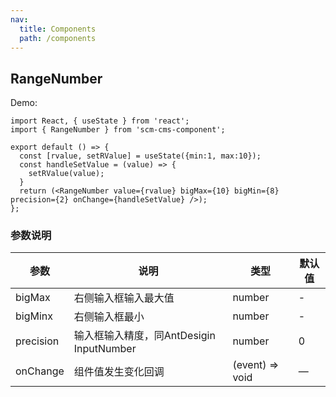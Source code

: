 ```yaml
---
nav:
  title: Components
  path: /components
---
```


## RangeNumber

Demo:

```tsx
import React, { useState } from 'react';
import { RangeNumber } from 'scm-cms-component';

export default () => {
  const [rvalue, setRValue] = useState({min:1, max:10}); 
  const handleSetValue = (value) => {
    setRValue(value);
  }
  return (<RangeNumber value={rvalue} bigMax={10} bigMin={8} precision={2} onChange={handleSetValue} />);
};
```

### 参数说明

| 参数      | 说明                                     | 类型            | 默认值 |
| --------- | ---------------------------------------- | --------------- | ------ |
| bigMax    | 右侧输入框输入最大值                     | number          | -      |
| bigMinx   | 右侧输入框最小                           | number          | -      |
| precision | 输入框输入精度，同AntDesigin InputNumber | number          | 0      |
| onChange  | 组件值发生变化回调                       | (event) => void | —      |  |




